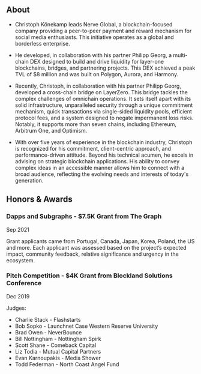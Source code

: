 ## About

- Christoph Könekamp leads Nerve Global, a blockchain-focused company providing a peer-to-peer payment and reward mechanism for social media enthusiasts. This initiative operates as a global and borderless enterprise.

- He developed, in collaboration with his partner Philipp Georg, a multi-chain DEX designed to build and drive liquidity for layer-one blockchains, bridges, and partnering projects. This DEX achieved a peak TVL of $8 million   and was built on Polygon, Aurora, and Harmony.

- Recently, Christoph, in collaboration with his partner Philipp Georg, developed a cross-chain bridge on LayerZero. This bridge tackles the complex challenges of omnichain operations. It sets itself apart with its solid       infrastructure, unparalleled security through    a unique commitment mechanism, quick transactions via single-sided liquidity pools, efficient protocol fees, and a system designed to negate impermanent loss risks. Notably,   it supports more than seven chains, including      Ethereum, Arbitrum One, and Optimism.

- With over five years of experience in the blockchain industry, Christoph is recognized for his commitment, client-centric approach, and performance-driven attitude. Beyond his technical acumen, he excels in advising on       strategic blockchain applications. His ability to convey complex ideas in an accessible manner allows him to connect with a broad audience, reflecting the evolving needs and interests of today's generation.

## Honors & Awards

### Dapps and Subgraphs - $7.5K Grant from The Graph
Sep 2021

Grant applicants came from Portugal, Canada, Japan, Korea, Poland, the US and more.
Each applicant was assessed based on the project’s expected impact, community feedback, relative significance and urgency in the ecosystem.

### Pitch Competition - $4K Grant from Blockland Solutions Conference
Dec 2019

Judges:
- Charlie Stack - Flashstarts
- Bob Sopko - Launchnet Case Western Reserve University
- Brad Owen - NeverBounce
- Bill Nottingham - Nottingham Spirk
- Scott Shane - Comeback Capital
- Liz Todia - Mutual Capital Partners
- Evan Karnoupakis - Media Shower
- Todd Federman - North Coast Angel Fund
